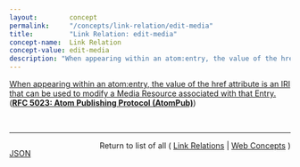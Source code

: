 ```yaml
---
layout:        concept
permalink:     "/concepts/link-relation/edit-media"
title:         "Link Relation: edit-media"
concept-name:  Link Relation
concept-value: edit-media
description: "When appearing within an atom:entry, the value of the href attribute is an IRI that can be used to modify a Media Resource associated with that Entry."
---
```


[When appearing within an atom:entry, the value of the href attribute is an IRI that can be used to modify a Media Resource associated with that Entry.](http://tools.ietf.org/html/rfc5023#section-11.2 "Read documentation for Link Relation &#34;edit-media&#34;") (**[RFC 5023: Atom Publishing Protocol (AtomPub)](/specs/IETF/RFC/5023 "The Atom Publishing Protocol (AtomPub) is an application-level protocol for publishing and editing Web resources. The protocol is based on HTTP transfer of Atom-formatted representations. The Atom format is documented in the Atom Syndication Format.")**)

<br/>
<hr/>

<p style="float : left"><a href="./edit-media.json" title="JSON representing this particular Web Concept value">JSON</a></p>
<p style="text-align: right">Return to list of all ( <a href="../link-relation/">Link Relations</a> | <a href="../">Web Concepts</a> )</p>
